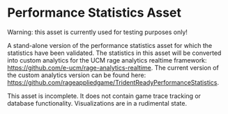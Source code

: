 # Performance Statistics Asset

Warning: this asset is currently used for testing purposes only!

A stand-alone version of the performance statistics asset for which the statistics have been validated. The statistics in this asset will be converted into custom analytics for the UCM rage analytics realtime framework: https://github.com/e-ucm/rage-analytics-realtime. The current version of the custom analytics version can be found here: https://github.com/rageappliedgame/TridentReadyPerformanceStatistics.

This asset is incomplete. It does not contain game trace tracking or database functionality. Visualizations are in a rudimental state.
